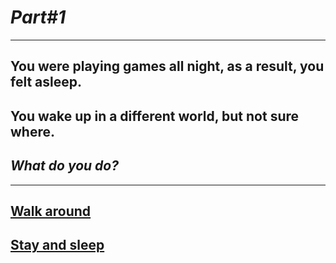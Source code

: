 # *Part#1*

---

## You were playing games all night, as a result, you felt asleep.
## You wake up in a different world, but not sure where.
## _What do you do?_

---

## [Walk around](../choice1a/scene1a.md)

## [Stay and sleep](../choice2a/scene2a.md)